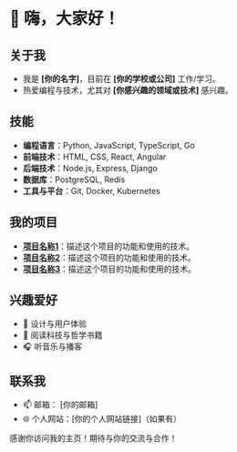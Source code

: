 # 👋 嗨，大家好！

## 关于我
- 我是 **[你的名字]**，目前在 **[你的学校或公司]** 工作/学习。
- 热爱编程与技术，尤其对 **[你感兴趣的领域或技术]** 感兴趣。

## 技能
- **编程语言**：Python, JavaScript, TypeScript, Go
- **前端技术**：HTML, CSS, React, Angular
- **后端技术**：Node.js, Express, Django
- **数据库**：PostgreSQL, Redis
- **工具与平台**：Git, Docker, Kubernetes

## 我的项目
- **[项目名称1](项目链接)**：描述这个项目的功能和使用的技术。
- **[项目名称2](项目链接)**：描述这个项目的功能和使用的技术。
- **[项目名称3](项目链接)**：描述这个项目的功能和使用的技术。

## 兴趣爱好
- 🎨 设计与用户体验
- 📖 阅读科技与哲学书籍
- 🎧 听音乐与播客

## 联系我
- 📫 邮箱： [你的邮箱]
- 🌐 个人网站：[你的个人网站链接]（如果有）

感谢你访问我的主页！期待与你的交流与合作！
